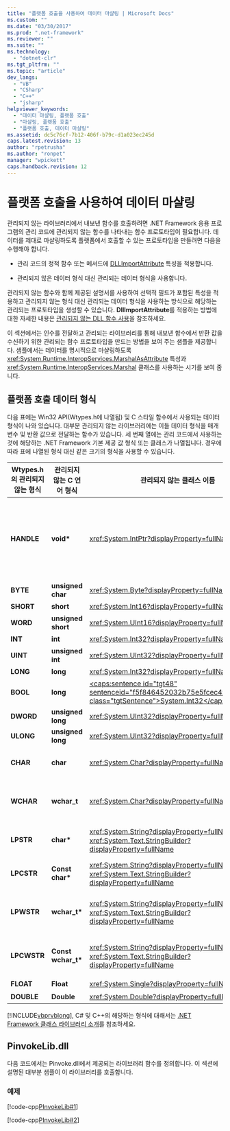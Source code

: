 ```yaml
---
title: "플랫폼 호출을 사용하여 데이터 마샬링 | Microsoft Docs"
ms.custom: ""
ms.date: "03/30/2017"
ms.prod: ".net-framework"
ms.reviewer: ""
ms.suite: ""
ms.technology: 
  - "dotnet-clr"
ms.tgt_pltfrm: ""
ms.topic: "article"
dev_langs: 
  - "VB"
  - "CSharp"
  - "C++"
  - "jsharp"
helpviewer_keywords: 
  - "데이터 마샬링, 플랫폼 호출"
  - "마샬링, 플랫폼 호출"
  - "플랫폼 호출, 데이터 마샬링"
ms.assetid: dc5c76cf-7b12-406f-b79c-d1a023ec245d
caps.latest.revision: 13
author: "rpetrusha"
ms.author: "ronpet"
manager: "wpickett"
caps.handback.revision: 12
---
```

# 플랫폼 호출을 사용하여 데이터 마샬링
관리되지 않는 라이브러리에서 내보낸 함수를 호출하려면 .NET Framework 응용 프로그램의 관리 코드에 관리되지 않는 함수를 나타내는 함수 프로토타입이 필요합니다.  데이터를 제대로 마샬링하도록 플랫폼에서 호출할 수 있는 프로토타입을 만들려면 다음을 수행해야 합니다.  
  
-   관리 코드의 정적 함수 또는 메서드에 [DLLImportAttribute](frlrfSystemRuntimeInteropServicesDllImportAttributeClassTopic) 특성을 적용합니다.  
  
-   관리되지 않은 데이터 형식 대신 관리되는 데이터 형식을 사용합니다.  
  
 관리되지 않는 함수와 함께 제공된 설명서를 사용하여 선택적 필드가 포함된 특성을 적용하고 관리되지 않는 형식 대신 관리되는 데이터 형식을 사용하는 방식으로 해당하는 관리되는 프로토타입을 생성할 수 있습니다.  **DllImportAttribute**를 적용하는 방법에 대한 자세한 내용은 [관리되지 않는 DLL 함수 사용](../../../docs/framework/interop/consuming-unmanaged-dll-functions.md)을 참조하세요.  
  
 이 섹션에서는 인수를 전달하고 관리되는 라이브러리를 통해 내보낸 함수에서 반환 값을 수신하기 위한 관리되는 함수 프로토타입을 만드는 방법을 보여 주는 샘플을 제공합니다.  샘플에서는 데이터를 명시적으로 마샬링하도록 <xref:System.Runtime.InteropServices.MarshalAsAttribute> 특성과 <xref:System.Runtime.InteropServices.Marshal> 클래스를 사용하는 시기를 보여 줍니다.  
  
## 플랫폼 호출 데이터 형식  
 다음 표에는 Win32 API\(Wtypes.h에 나열됨\) 및 C 스타일 함수에서 사용되는 데이터 형식이 나와 있습니다.  대부분 관리되지 않는 라이브러리에는 이들 데이터 형식을 매개 변수 및 반환 값으로 전달하는 함수가 있습니다.  세 번째 열에는 관리 코드에서 사용하는 것에 해당하는 .NET Framework 기본 제공 값 형식 또는 클래스가 나열됩니다.  경우에 따라 표에 나열된 형식 대신 같은 크기의 형식을 사용할 수 있습니다.  
  
|Wtypes.h의 관리되지 않는 형식|관리되지 않는 C 언어 형식|관리되지 않는 클래스 이름|설명|  
|--------------------------|---------------------|--------------------|--------|  
|**HANDLE**|**void\***|<xref:System.IntPtr?displayProperty=fullName>|32비트 Windows 운영 체제의 32비트, 64비트 운영 체제의 64비트.|  
|**BYTE**|**unsigned char**|<xref:System.Byte?displayProperty=fullName>|8비트|  
|**SHORT**|**short**|<xref:System.Int16?displayProperty=fullName>|16비트|  
|**WORD**|**unsigned short**|<xref:System.UInt16?displayProperty=fullName>|16비트|  
|**INT**|**int**|<xref:System.Int32?displayProperty=fullName>|32비트|  
|**UINT**|**unsigned int**|<xref:System.UInt32?displayProperty=fullName>|32비트|  
|**LONG**|**long**|<xref:System.Int32?displayProperty=fullName>|32비트|  
|**BOOL**|**long**|[\<caps:sentence id\="tgt48" sentenceid\="f5f846452032b75e5fcec49a05fe125a" class\="tgtSentence"\>System.Int32\<\/caps:sentence\>](https://msdn.microsoft.com/en-us/library/system.byte.aspx)|32비트|  
|**DWORD**|**unsigned long**|<xref:System.UInt32?displayProperty=fullName>|32비트|  
|**ULONG**|**unsigned long**|<xref:System.UInt32?displayProperty=fullName>|32비트|  
|**CHAR**|**char**|<xref:System.Char?displayProperty=fullName>|ANSI로 데코레이트합니다.|  
|**WCHAR**|**wchar\_t**|<xref:System.Char?displayProperty=fullName>|유니코드로 데코레이트합니다.|  
|**LPSTR**|**char\***|<xref:System.String?displayProperty=fullName> 또는 <xref:System.Text.StringBuilder?displayProperty=fullName>|ANSI로 데코레이트합니다.|  
|**LPCSTR**|**Const char\***|<xref:System.String?displayProperty=fullName> 또는 <xref:System.Text.StringBuilder?displayProperty=fullName>|ANSI로 데코레이트합니다.|  
|**LPWSTR**|**wchar\_t\***|<xref:System.String?displayProperty=fullName> 또는 <xref:System.Text.StringBuilder?displayProperty=fullName>|유니코드로 데코레이트합니다.|  
|**LPCWSTR**|**Const wchar\_t\***|<xref:System.String?displayProperty=fullName> 또는 <xref:System.Text.StringBuilder?displayProperty=fullName>|유니코드로 데코레이트합니다.|  
|**FLOAT**|**Float**|<xref:System.Single?displayProperty=fullName>|32비트|  
|**DOUBLE**|**Double**|<xref:System.Double?displayProperty=fullName>|64비트|  
  
 [!INCLUDE[vbprvblong](../../../includes/vbprvblong-md.md)], C\# 및 C\+\+의 해당하는 형식에 대해서는 [.NET Framework 클래스 라이브러리 소개](../../../docs/standard/class-library-overview.md)를 참조하세요.  
  
## PinvokeLib.dll  
 다음 코드에서는 Pinvoke.dll에서 제공되는 라이브러리 함수를 정의합니다.  이 섹션에 설명된 대부분 샘플이 이 라이브러리를 호출합니다.  
  
### 예제  
 [!code-cpp[PInvokeLib#1](../../../samples/snippets/cpp/VS_Snippets_CLR/pinvokelib/cpp/pinvokelib.cpp#1)]  
  
 [!code-cpp[PInvokeLib#2](../../../samples/snippets/cpp/VS_Snippets_CLR/pinvokelib/cpp/pinvokelib.h#2)]